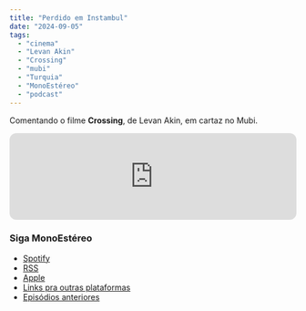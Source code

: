 ```yaml
---
title: "Perdido em Instambul"
date: "2024-09-05"
tags: 
  - "cinema"
  - "Levan Akin"
  - "Crossing"
  - "mubi"
  - "Turquia"
  - "MonoEstéreo"
  - "podcast"
---
```


Comentando o filme **Crossing**, de Levan Akin, em cartaz no Mubi.

<iframe style="border-radius:12px" src="https://open.spotify.com/embed/episode/7sidvGgVH0xE7AsAP1mbyl?utm_source=generator&theme=0" width="100%" height="152" frameBorder="0" allowfullscreen="" allow="autoplay; clipboard-write; encrypted-media; fullscreen; picture-in-picture" loading="lazy"></iframe>

### Siga MonoEstéreo
- [Spotify](https://open.spotify.com/show/2bidmXKV642XSlMt4tGHxd)
- [RSS](https://anchor.fm/s/2a62640/podcast/rss)
- [Apple](https://podcasts.apple.com/us/podcast/monoest%C3%A9reo/id1353824401)
- [Links pra outras plataformas](https://podcasters.spotify.com/pod/show/monoestereo)
- [Episódios anteriores](https://eduf.me/tags/monoestereo/)